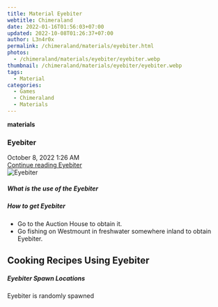 ```yaml
---
title: Material Eyebiter
webtitle: Chimeraland
date: 2022-01-16T01:56:03+07:00
updated: 2022-10-08T01:26:37+07:00
author: L3n4r0x
permalink: /chimeraland/materials/eyebiter.html
photos:
  - /chimeraland/materials/eyebiter/eyebiter.webp
thumbnail: /chimeraland/materials/eyebiter/eyebiter.webp
tags:
  - Material
categories:
  - Games
  - Chimeraland
  - Materials
---
```


<section id="bootstrap-wrapper">
  <link
    rel="stylesheet"
    href="https://cdn.statically.io/gh/dimaslanjaka/Web-Manajemen/40ac3225/css/bootstrap-4.5-wrapper.css"
  />
  <div
    class="row g-0 border rounded overflow-hidden flex-md-row mb-4 shadow-sm position-relative"
  >
    <div class="col p-4 d-flex flex-column position-static">
      <strong class="d-inline-block mb-2 text-success">materials</strong>
      <h3 class="mb-0">Eyebiter</h3>
      <div class="mb-1 text-muted">October 8, 2022 1:26 AM</div>
      <a
        href="/chimeraland/materials/eyebiter.html"
        class="stretched-link d-none"
        >Continue reading Eyebiter</a
      >
    </div>
    <div class="col-auto d-none d-lg-block">
      <img src="/chimeraland/materials/eyebiter/eyebiter.webp" alt="Eyebiter" />
    </div>
  </div>
  <div class="row">
    <div class="col-lg-6 col-12 mb-2">
      <div class="card">
        <div class="card-body">
          <h5 class="card-title">What is the use of the Eyebiter</h5>
          <div class="card-text"><ul></ul></div>
        </div>
      </div>
    </div>
    <div class="col-lg-6 col-12 mb-2">
      <div class="card">
        <div class="card-body">
          <h5 class="card-title">How to get Eyebiter</h5>
          <div class="card-text">
            <ul>
              <li>Go to the Auction House to obtain it.</li>
              <li>
                Go fishing on Westmount in freshwater somewhere inland to obtain
                Eyebiter.
              </li>
            </ul>
          </div>
        </div>
      </div>
    </div>
    <div class="col-lg-6 col-12 mb-2">
      <h2 id="cookable">Cooking Recipes Using Eyebiter</h2>
    </div>
    <div class="col-12 mb-2">
      <h5>Eyebiter Spawn Locations</h5>
      <p>Eyebiter is randomly spawned</p>
    </div>
  </div>
</section>